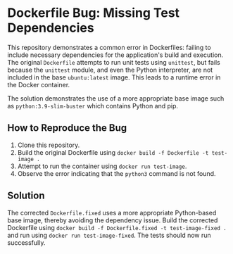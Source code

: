 # Dockerfile Bug: Missing Test Dependencies

This repository demonstrates a common error in Dockerfiles: failing to include necessary dependencies for the application's build and execution.  The original `Dockerfile` attempts to run unit tests using `unittest`, but fails because the `unittest` module, and even the Python interpreter, are not included in the base `ubuntu:latest` image.  This leads to a runtime error in the Docker container.

The solution demonstrates the use of a more appropriate base image such as `python:3.9-slim-buster` which contains Python and pip. 

## How to Reproduce the Bug
1. Clone this repository.
2. Build the original Dockerfile using `docker build -f Dockerfile -t test-image .`
3. Attempt to run the container using `docker run test-image`.
4. Observe the error indicating that the `python3` command is not found.

## Solution
The corrected `Dockerfile.fixed` uses a more appropriate Python-based base image, thereby avoiding the dependency issue.  Build the corrected Dockerfile using `docker build -f Dockerfile.fixed -t test-image-fixed .` and run using `docker run test-image-fixed`. The tests should now run successfully.
